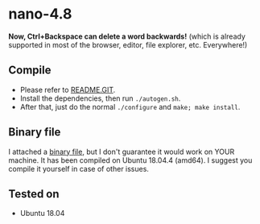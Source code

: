# nano-4.8
**Now, Ctrl+Backspace can delete a word backwards!** (which is already supported in most of the browser, editor, file explorer, etc. Everywhere!)

## Compile

- Please refer to [README.GIT](/README.GIT).
- Install the dependencies, then run `./autogen.sh`.
- After that, just do the normal `./configure` and `make; make install`.

## Binary file

I attached a [binary file](/nano), but I don't guarantee it would work on YOUR machine. It has been compiled on Ubuntu 18.04.4 (amd64). I suggest you compile it yourself in case of other issues.

## Tested on

- Ubuntu 18.04

